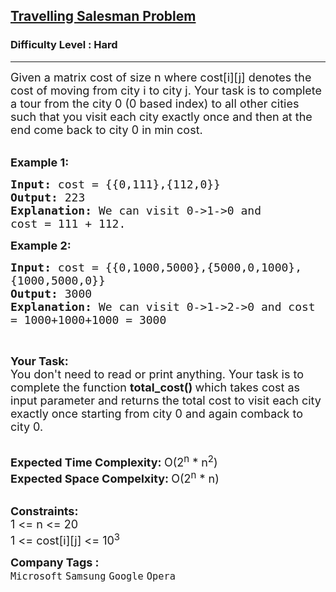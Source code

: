<h2><a href="https://www.geeksforgeeks.org/problems/travelling-salesman-problem2732/1?page=1&difficulty=Hard&status=unsolved&sortBy=submissions">Travelling Salesman Problem</a></h2><h3>Difficulty Level : Hard</h3><hr><div class="problems_problem_content__Xm_eO"><p><span style="font-size: 18px;">Given a matrix cost of size n where cost[i][j] denotes the cost of moving from city i to city j. Your task is to complete a tour from the city 0 (0 based index) to all other cities such that you visit each city exactly once and then at the end come back to city 0 in min cost.</span><br>&nbsp;</p>
<p><span style="font-size: 18px;"><strong>Example 1:</strong></span></p>
<pre><span style="font-size: 18px;"><strong>Input: </strong>cost = {{0,111},{112,0}}
<strong>Output: </strong>223
<strong>Explanation: </strong>We can visit 0-&gt;1-&gt;0 and 
cost = 111 + 112.</span>
</pre>
<p><span style="font-size: 18px;"><strong>Example 2:</strong></span></p>
<pre><span style="font-size: 18px;"><strong>Input: </strong>cost = {{0,1000,5000},{5000,0,1000},
{1000,5000,0}}
<strong>Output: </strong>3000
<strong>Explanation: </strong>We can visit 0-&gt;1-&gt;2-&gt;0 and cost 
= 1000+1000+1000 = 3000</span>
</pre>
<p>&nbsp;</p>
<p><span style="font-size: 18px;"><strong>Your Task:</strong><br>You don't need to read or print anything. Your task is to complete the function&nbsp;<strong>total_cost()&nbsp;</strong>which takes cost as input parameter and returns the total cost to visit each city exactly once starting from city 0 and again comback to city 0.</span><br>&nbsp;</p>
<p><span style="font-size: 18px;"><strong>Expected Time Complexity:&nbsp;</strong>O(2<sup>n</sup>&nbsp;* n<sup>2</sup>)<br><strong>Expected Space Compelxity:&nbsp;</strong>O(2<sup>n</sup>&nbsp;* n)</span><br>&nbsp;</p>
<p><span style="font-size: 18px;"><strong>Constraints:</strong><br>1 &lt;= n &lt;= 20<br>1 &lt;= cost[i][j] &lt;= 10<sup>3</sup></span></p></div><p><span style=font-size:18px><strong>Company Tags : </strong><br><code>Microsoft</code>&nbsp;<code>Samsung</code>&nbsp;<code>Google</code>&nbsp;<code>Opera</code>&nbsp;